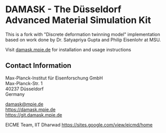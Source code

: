 # DAMASK - The Düsseldorf Advanced Material Simulation Kit

This is a fork with "Discrete deformation twinning model" implementation based on work done by Dr. Satyapriya Gupta and Philip Eisenlohr at MSU.

Visit [damask.mpie.de](https://damask.mpie.de) for installation and usage instructions

## Contact Information


Max-Planck-Institut für Eisenforschung GmbH  
Max-Planck-Str. 1  
40237 Düsseldorf  
Germany  

damask@mpie.de  
https://damask.mpie.de  
https://git.damask.mpie.de  


EICME Team, IIT Dharwad
https://sites.google.com/view/eicmd/home
